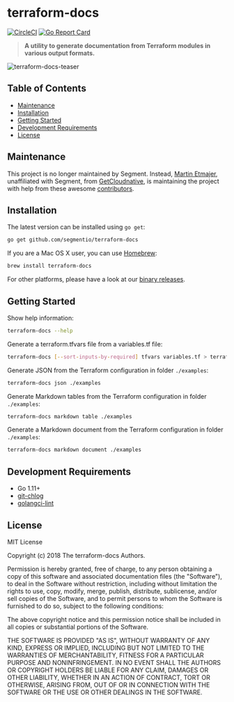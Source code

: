 # terraform-docs

[![CircleCI](https://circleci.com/gh/segmentio/terraform-docs.svg?style=svg)](https://circleci.com/gh/segmentio/terraform-docs) [![Go Report Card](https://goreportcard.com/badge/github.com/segmentio/terraform-docs)](https://goreportcard.com/report/github.com/segmentio/terraform-docs)

> **A utility to generate documentation from Terraform modules in various output formats.**

![terraform-docs-teaser](https://raw.githubusercontent.com/segmentio/terraform-docs/media/terraform-docs-teaser.png)

## Table of Contents

- [Maintenance](#maintenance)
- [Installation](#installation)
- [Getting Started](#getting-started)
- [Development Requirements](#development-requirements)
- [License](#license)

## Maintenance

This project is no longer maintained by Segment. Instead, [Martin Etmajer](https://github.com/metmajer), unaffiliated with Segment, from [GetCloudnative](https://github.com/getcloudnative), is maintaining the project with help from these awesome [contributors](AUTHORS).

## Installation

The latest version can be installed using `go get`:

``` bash
go get github.com/segmentio/terraform-docs
```

If you are a Mac OS X user, you can use [Homebrew](https://brew.sh):

``` bash
brew install terraform-docs
```

For other platforms, please have a look at our [binary releases](https://github.com/segmentio/terraform-docs/releases).

## Getting Started

Show help information:

``` bash
terraform-docs --help
```

Generate a terraform.tfvars file from a variables.tf file:

```bash
terraform-docs [--sort-inputs-by-required] tfvars variables.tf > terraform.tfvars
```

Generate JSON from the Terraform configuration in folder `./examples`:

```bash
terraform-docs json ./examples
```

Generate Markdown tables from the Terraform configuration in folder `./examples`:

```bash
terraform-docs markdown table ./examples
```

Generate a Markdown document from the Terraform configuration in folder `./examples`:

```bash
terraform-docs markdown document ./examples
```

## Development Requirements

- Go 1.11+
- [git-chlog](https://github.com/git-chglog/git-chglog)
- [golangci-lint](https://github.com/golangci/golangci-lint)

## License

MIT License

Copyright (c) 2018 The terraform-docs Authors.

Permission is hereby granted, free of charge, to any person obtaining a copy
of this software and associated documentation files (the "Software"), to deal
in the Software without restriction, including without limitation the rights
to use, copy, modify, merge, publish, distribute, sublicense, and/or sell
copies of the Software, and to permit persons to whom the Software is
furnished to do so, subject to the following conditions:

The above copyright notice and this permission notice shall be included in all
copies or substantial portions of the Software.

THE SOFTWARE IS PROVIDED "AS IS", WITHOUT WARRANTY OF ANY KIND, EXPRESS OR
IMPLIED, INCLUDING BUT NOT LIMITED TO THE WARRANTIES OF MERCHANTABILITY,
FITNESS FOR A PARTICULAR PURPOSE AND NONINFRINGEMENT. IN NO EVENT SHALL THE
AUTHORS OR COPYRIGHT HOLDERS BE LIABLE FOR ANY CLAIM, DAMAGES OR OTHER
LIABILITY, WHETHER IN AN ACTION OF CONTRACT, TORT OR OTHERWISE, ARISING FROM,
OUT OF OR IN CONNECTION WITH THE SOFTWARE OR THE USE OR OTHER DEALINGS IN THE
SOFTWARE.
